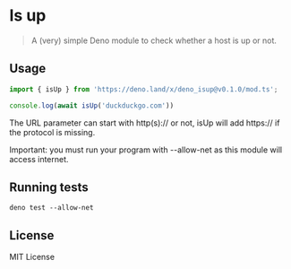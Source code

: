 # Is up

> A (very) simple Deno module to check whether a host is up or not.

## Usage

```ts
import { isUp } from 'https://deno.land/x/deno_isup@v0.1.0/mod.ts';

console.log(await isUp('duckduckgo.com'))
```

The URL parameter can start with http(s):// or not, isUp will add https:// if the protocol is missing.

Important: you must run your program with --allow-net as this module will access internet.

## Running tests

```shell script
deno test --allow-net
```

## License

MIT License